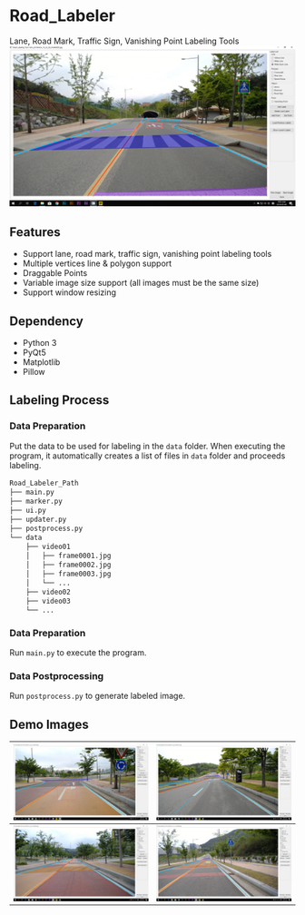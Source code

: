 # Road_Labeler
Lane, Road Mark, Traffic Sign, Vanishing Point Labeling Tools
![DEMO2](/image/demo2.png)

## Features
* Support lane, road mark, traffic sign, vanishing point labeling tools
* Multiple vertices line & polygon support
* Draggable Points
* Variable image size support (all images must be the same size)
* Support window resizing

## Dependency
* Python 3
* PyQt5
* Matplotlib
* Pillow

## Labeling Process
### Data Preparation
Put the data to be used for labeling in the `data` folder. When executing the program, it automatically creates a list of files in `data` folder and proceeds labeling.
```
Road_Labeler_Path
├── main.py
├── marker.py
├── ui.py
├── updater.py
├── postprocess.py
└── data
    ├── video01
    │   ├── frame0001.jpg
    │   ├── frame0002.jpg
    │   ├── frame0003.jpg
    │   └── ...
    ├── video02
    ├── video03
    └── ...
```

### Data Preparation
Run `main.py` to execute the program.

### Data Postprocessing
Run `postprocess.py` to generate labeled image.

## Demo Images
| ![DEMO1](/image/demo1.png) | ![DEMO4](/image/demo4.png) |
|:--------:|:--------:|
| ![DEMO3](/image/demo3.png) | ![DEMO5](/image/demo5.png) |


